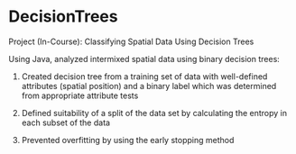 # DecisionTrees
Project (In-Course): Classifying Spatial Data Using Decision Trees

Using Java, analyzed intermixed spatial data using binary decision trees:

1. Created decision tree from a training set of data with well-defined attributes (spatial position) and a binary label which was determined from appropriate attribute tests

2. Defined suitability of a split of the data set by calculating the entropy in each subset of the data

3. Prevented overfitting by using the early stopping method
